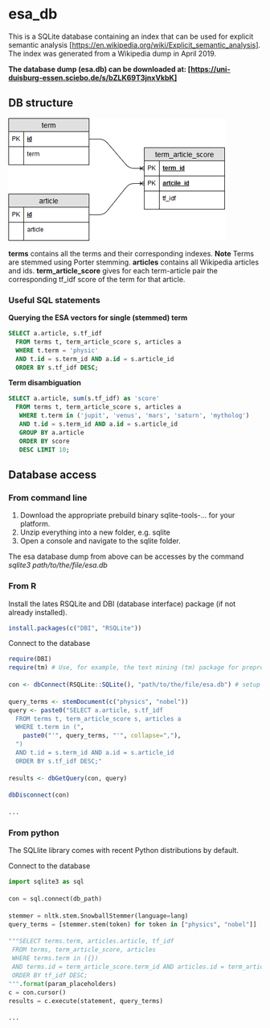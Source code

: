 # esa_db

This is a SQLite database containing an index that can be used for explicit semantic analysis [https://en.wikipedia.org/wiki/Explicit_semantic_analysis]. The index was generated from a Wikipedia dump in April 2019.

**The database dump (esa.db) can be downloaded at: [https://uni-duisburg-essen.sciebo.de/s/bZLK69T3jnxVkbK]**

## DB structure

![database schema](db_schema.png)

**terms** contains all the terms and their corresponding indexes. **Note** Terms are stemmed using Porter stemming.
**articles** contains all Wikipedia articles and ids.
**term_article_score** gives for each term-article pair the corresponding tf_idf score of the term for that article.

### Useful SQL statements

**Querying the ESA vectors for single (stemmed) term**

```SQL
SELECT a.article, s.tf_idf
  FROM terms t, term_article_score s, articles a
  WHERE t.term = 'physic' 
  AND t.id = s.term_id AND a.id = s.article_id
  ORDER BY s.tf_idf DESC;
```

**Term disambiguation**

```SQL
SELECT a.article, sum(s.tf_idf) as 'score' 
  FROM terms t, term_article_score s, articles a  
   WHERE t.term in ('jupit', 'venus', 'mars', 'saturn', 'mytholog') 
   AND t.id = s.term_id AND a.id = s.article_id 
   GROUP BY a.article 
   ORDER BY score 
   DESC LIMIT 10;
```


## Database access

### From command line
1. Download the appropriate prebuild binary sqlite-tools-... for your platform.
2. Unzip everything into a new folder, e.g. sqlite
3. Open a console and navigate to the sqlite folder. 

The esa database dump from above can be accesses by the command *sqlite3 path/to/the/file/esa.db*

### From R
Install the lates RSQLite and DBI (database interface) package (if not already installed). 
```R
install.packages(c("DBI", "RSQLite"))
```

Connect to the database
```R
require(DBI)
require(tm) # Use, for example, the text mining (tm) package for preprocessing.

con <- dbConnect(RSQLite::SQLite(), "path/to/the/file/esa.db") # setup database connection

query_terms <- stemDocument(c("physics", "nobel"))
query <- paste0("SELECT a.article, s.tf_idf
  FROM terms t, term_article_score s, articles a
  WHERE t.term in (", 
    paste0("'", query_terms, "'", collapse=","), 
  ")  
  AND t.id = s.term_id AND a.id = s.article_id
  ORDER BY s.tf_idf DESC;"
  
results <- dbGetQuery(con, query)

dbDisconnect(con)

...
```

### From python
The SQLlite library comes with recent Python distributions by default.

Connect to the database
```python
import sqlite3 as sql

con = sql.connect(db_path)

stemmer = nltk.stem.SnowballStemmer(language=lang)
query_terms = [stemmer.stem(token) for token in ["physics", "nobel"]]

"""SELECT terms.term, articles.article, tf_idf
 FROM terms, term_article_score, articles
 WHERE terms.term in ({}) 
 AND terms.id = term_article_score.term_id AND articles.id = term_article_score.article_id
 ORDER BY tf_idf DESC;
""".format(param_placeholders)
c = con.cursor()
results = c.execute(statement, query_terms)

...
```
